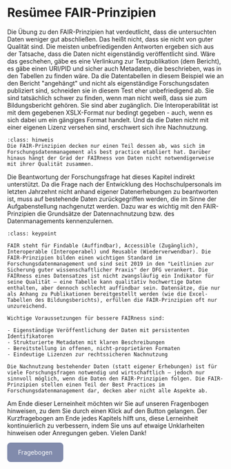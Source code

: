 # Resümee FAIR-Prinzipien

Die Übung zu den FAIR-Prinzipien hat verdeutlicht, dass die untersuchten Daten weniger gut abschließen. Das heißt nicht, dass sie nicht von guter Qualität sind. Die meisten unbefriedigenden Antworten ergeben sich aus der Tatsache, dass die Daten nicht eigenständig veröffentlicht sind. Wäre das geschehen, gäbe es eine Verlinkung zur Textpublikation (dem Bericht), es gäbe einen URI/PID und sicher auch Metadaten, die beschrieben, was in den Tabellen zu finden wäre. Da die Datentabellen in diesem Beispiel wie an den Bericht "angehängt" und nicht als eigenständige Forschungsdaten publiziert sind, schneiden sie in diesem Test eher unbefriedigend ab. Sie sind tatsächlich schwer zu finden, wenn man nicht weiß, dass sie zum Bildungsbericht gehören. Sie sind aber zugänglich. Die Interoperabilität ist mit dem gegebenen XSLX-Format nur bedingt gegeben - auch, wenn es sich dabei um ein gängiges Format handelt. Und da die Daten nicht mit einer eigenen Lizenz versehen sind, erschwert sich ihre Nachnutzung.

`````{admonition} Hinweis
:class: hinweis
Die FAIR-Prinzipien decken nur einen Teil dessen ab, was sich im Forschungsdatenmanagement als best practice etabliert hat. Darüber hinaus hängt der Grad der FAIRness von Daten nicht notwendigerweise mit ihrer Qualität zusammen. 
`````

Die Beantwortung der Forschungsfrage hat dieses Kapitel indirekt unterstützt. Da die Frage nach der Entwicklung des Hochschulpersonals im letzten Jahrzehnt nicht anhand eigener Datenerhebungen zu beantworten ist, muss auf bestehende Daten zurückgegriffen werden, die im Sinne der Aufgabenstellung nachgenutzt werden. Dazu war es wichtig mit den FAIR-Prinzipien die Grundsätze der Datennachnutzung bzw. des Datenmanagements kennenzulernen.  

```{admonition} Keypoints
:class: keypoint

FAIR steht für Findable (Auffindbar), Accessible (Zugänglich), Interoperable (Interoperabel) und Reusable (Wiederverwendbar). Die FAIR-Prinzipien bilden einen wichtigen Standard im Forschungsdatenmanagement und sind seit 2019 in den "Leitlinien zur Sicherung guter wissenschaftlicher Praxis" der DFG verankert. Die FAIRness eines Datensatzes ist nicht zwangsläufig ein Indikator für seine Qualität – eine Tabelle kann qualitativ hochwertige Daten enthalten, aber dennoch schlecht auffindbar sein. Datensätze, die nur als Anhang zu Publikationen bereitgestellt werden (wie die Excel-Tabellen des Bildungsberichts), erfüllen die FAIR-Prinzipien oft nur unzureichend. 

Wichtige Voraussetzungen für bessere FAIRness sind:

- Eigenständige Veröffentlichung der Daten mit persistenten Identifikatoren
- Strukturierte Metadaten mit klaren Beschreibungen
- Bereitstellung in offenen, nicht-proprietären Formaten
- Eindeutige Lizenzen zur rechtssicheren Nachnutzung

Die Nachnutzung bestehender Daten (statt eigener Erhebungen) ist für viele Forschungsfragen notwendig und wirtschaftlich – jedoch nur sinnvoll möglich, wenn die Daten den FAIR-Prinzipien folgen. Die FAIR-Prinzipien stellen einen Teil der Best Practices im Forschungsdatenmanagement dar, decken aber nicht alle Aspekte ab.
```

Am Ende dieser Lerneinheit möchten wir Sie auf unseren Fragenbogen hinweisen, zu dem Sie durch einen Klick auf den Button gelangen.
Der Kurzfragebogen am Ende jedes Kapitels hilft uns, diese Lerneinheit kontinuierlich zu verbessern, indem Sie uns auf etwaige Unklarheiten hinweisen oder Anregungen geben. Vielen Dank!  

<a href="https://gesellschaftfuerinformatik.limesurvey.net/745598?newtest=Y&lang=de&Git=0001" target="_blank"
   style="display: inline-block;
          background-color: #818bac;
          padding: 14px 25px;
          text-align: center;
          color: white;
          border-radius: 8px;
          text-decoration: none;">
  Fragebogen
</a>
